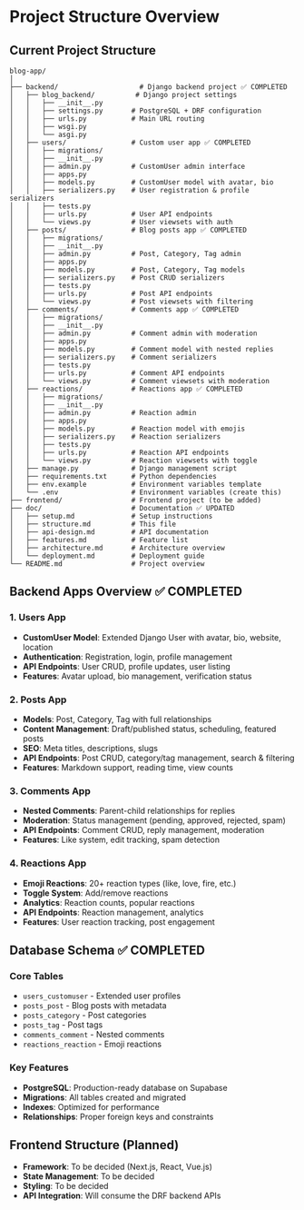 # Project Structure Overview 

## Current Project Structure

```
blog-app/
│
├── backend/                    # Django backend project ✅ COMPLETED
│   ├── blog_backend/          # Django project settings
│   │   ├── __init__.py
│   │   ├── settings.py       # PostgreSQL + DRF configuration
│   │   ├── urls.py           # Main URL routing
│   │   ├── wsgi.py
│   │   └── asgi.py
│   ├── users/                # Custom user app ✅ COMPLETED
│   │   ├── migrations/
│   │   ├── __init__.py
│   │   ├── admin.py          # CustomUser admin interface
│   │   ├── apps.py
│   │   ├── models.py         # CustomUser model with avatar, bio
│   │   ├── serializers.py    # User registration & profile serializers
│   │   ├── tests.py
│   │   ├── urls.py           # User API endpoints
│   │   └── views.py          # User viewsets with auth
│   ├── posts/                # Blog posts app ✅ COMPLETED
│   │   ├── migrations/
│   │   ├── __init__.py
│   │   ├── admin.py          # Post, Category, Tag admin
│   │   ├── apps.py
│   │   ├── models.py         # Post, Category, Tag models
│   │   ├── serializers.py    # Post CRUD serializers
│   │   ├── tests.py
│   │   ├── urls.py           # Post API endpoints
│   │   └── views.py          # Post viewsets with filtering
│   ├── comments/             # Comments app ✅ COMPLETED
│   │   ├── migrations/
│   │   ├── __init__.py
│   │   ├── admin.py          # Comment admin with moderation
│   │   ├── apps.py
│   │   ├── models.py         # Comment model with nested replies
│   │   ├── serializers.py    # Comment serializers
│   │   ├── tests.py
│   │   ├── urls.py           # Comment API endpoints
│   │   └── views.py          # Comment viewsets with moderation
│   ├── reactions/            # Reactions app ✅ COMPLETED
│   │   ├── migrations/
│   │   ├── __init__.py
│   │   ├── admin.py          # Reaction admin
│   │   ├── apps.py
│   │   ├── models.py         # Reaction model with emojis
│   │   ├── serializers.py    # Reaction serializers
│   │   ├── tests.py
│   │   ├── urls.py           # Reaction API endpoints
│   │   └── views.py          # Reaction viewsets with toggle
│   ├── manage.py             # Django management script
│   ├── requirements.txt      # Python dependencies
│   ├── env.example           # Environment variables template
│   └── .env                  # Environment variables (create this)
├── frontend/                 # Frontend project (to be added)
├── doc/                      # Documentation ✅ UPDATED
│   ├── setup.md              # Setup instructions
│   ├── structure.md          # This file
│   ├── api-design.md         # API documentation
│   ├── features.md           # Feature list
│   ├── architecture.md       # Architecture overview
│   └── deployment.md         # Deployment guide
└── README.md                 # Project overview
```

## Backend Apps Overview ✅ COMPLETED

### 1. Users App
- **CustomUser Model**: Extended Django User with avatar, bio, website, location
- **Authentication**: Registration, login, profile management
- **API Endpoints**: User CRUD, profile updates, user listing
- **Features**: Avatar upload, bio management, verification status

### 2. Posts App
- **Models**: Post, Category, Tag with full relationships
- **Content Management**: Draft/published status, scheduling, featured posts
- **SEO**: Meta titles, descriptions, slugs
- **API Endpoints**: Post CRUD, category/tag management, search & filtering
- **Features**: Markdown support, reading time, view counts

### 3. Comments App
- **Nested Comments**: Parent-child relationships for replies
- **Moderation**: Status management (pending, approved, rejected, spam)
- **API Endpoints**: Comment CRUD, reply management, moderation
- **Features**: Like system, edit tracking, spam detection

### 4. Reactions App
- **Emoji Reactions**: 20+ reaction types (like, love, fire, etc.)
- **Toggle System**: Add/remove reactions
- **Analytics**: Reaction counts, popular reactions
- **API Endpoints**: Reaction management, analytics
- **Features**: User reaction tracking, post engagement

## Database Schema ✅ COMPLETED

### Core Tables
- `users_customuser` - Extended user profiles
- `posts_post` - Blog posts with metadata
- `posts_category` - Post categories
- `posts_tag` - Post tags
- `comments_comment` - Nested comments
- `reactions_reaction` - Emoji reactions

### Key Features
- **PostgreSQL**: Production-ready database on Supabase
- **Migrations**: All tables created and migrated
- **Indexes**: Optimized for performance
- **Relationships**: Proper foreign keys and constraints

## Frontend Structure (Planned)
- **Framework**: To be decided (Next.js, React, Vue.js)
- **State Management**: To be decided
- **Styling**: To be decided
- **API Integration**: Will consume the DRF backend APIs
